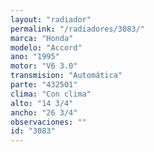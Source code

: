 ```yaml
---
layout: "radiador"
permalink: "/radiadores/3083/"
marca: "Honda"
modelo: "Accord"
ano: "1995"
motor: "V6 3.0"
transmision: "Automática"
parte: "432501"
clima: "Con clima"
alto: "14 3/4"
ancho: "26 3/4"
observaciones: ""
id: "3083"
---
```


